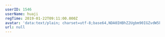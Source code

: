 ```yaml
---
userID: 1546
userName: huaji
regTime: 2019-01-22T09:11:00.000Z
avatar: 'data:text/plain; charset=utf-8;base64,NDA0IHBhZ2Ugbm90IGZvdW5kCg=='
url: null
---
```




